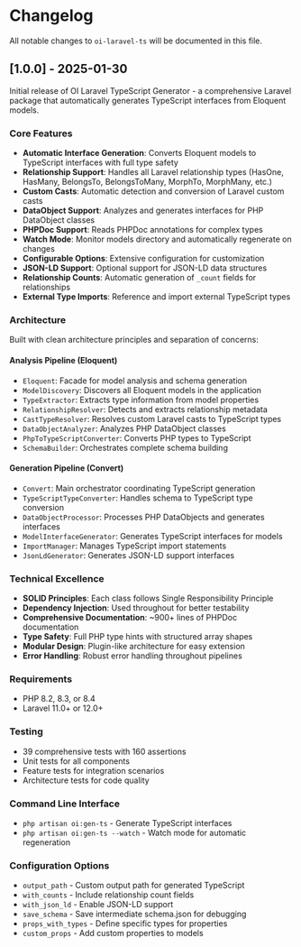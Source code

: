 # Changelog

All notable changes to `oi-laravel-ts` will be documented in this file.

## [1.0.0] - 2025-01-30

Initial release of OI Laravel TypeScript Generator - a comprehensive Laravel package that automatically generates TypeScript interfaces from Eloquent models.

### Core Features
- **Automatic Interface Generation**: Converts Eloquent models to TypeScript interfaces with full type safety
- **Relationship Support**: Handles all Laravel relationship types (HasOne, HasMany, BelongsTo, BelongsToMany, MorphTo, MorphMany, etc.)
- **Custom Casts**: Automatic detection and conversion of Laravel custom casts
- **DataObject Support**: Analyzes and generates interfaces for PHP DataObject classes
- **PHPDoc Support**: Reads PHPDoc annotations for complex types
- **Watch Mode**: Monitor models directory and automatically regenerate on changes
- **Configurable Options**: Extensive configuration for customization
- **JSON-LD Support**: Optional support for JSON-LD data structures
- **Relationship Counts**: Automatic generation of `_count` fields for relationships
- **External Type Imports**: Reference and import external TypeScript types

### Architecture
Built with clean architecture principles and separation of concerns:

#### Analysis Pipeline (Eloquent)
- `Eloquent`: Facade for model analysis and schema generation
- `ModelDiscovery`: Discovers all Eloquent models in the application
- `TypeExtractor`: Extracts type information from model properties
- `RelationshipResolver`: Detects and extracts relationship metadata
- `CastTypeResolver`: Resolves custom Laravel casts to TypeScript types
- `DataObjectAnalyzer`: Analyzes PHP DataObject classes
- `PhpToTypeScriptConverter`: Converts PHP types to TypeScript
- `SchemaBuilder`: Orchestrates complete schema building

#### Generation Pipeline (Convert)
- `Convert`: Main orchestrator coordinating TypeScript generation
- `TypeScriptTypeConverter`: Handles schema to TypeScript type conversion
- `DataObjectProcessor`: Processes PHP DataObjects and generates interfaces
- `ModelInterfaceGenerator`: Generates TypeScript interfaces for models
- `ImportManager`: Manages TypeScript import statements
- `JsonLdGenerator`: Generates JSON-LD support interfaces

### Technical Excellence
- **SOLID Principles**: Each class follows Single Responsibility Principle
- **Dependency Injection**: Used throughout for better testability
- **Comprehensive Documentation**: ~900+ lines of PHPDoc documentation
- **Type Safety**: Full PHP type hints with structured array shapes
- **Modular Design**: Plugin-like architecture for easy extension
- **Error Handling**: Robust error handling throughout pipelines

### Requirements
- PHP 8.2, 8.3, or 8.4
- Laravel 11.0+ or 12.0+

### Testing
- 39 comprehensive tests with 160 assertions
- Unit tests for all components
- Feature tests for integration scenarios
- Architecture tests for code quality

### Command Line Interface
- `php artisan oi:gen-ts` - Generate TypeScript interfaces
- `php artisan oi:gen-ts --watch` - Watch mode for automatic regeneration

### Configuration Options
- `output_path` - Custom output path for generated TypeScript
- `with_counts` - Include relationship count fields
- `with_json_ld` - Enable JSON-LD support
- `save_schema` - Save intermediate schema.json for debugging
- `props_with_types` - Define specific types for properties
- `custom_props` - Add custom properties to models
